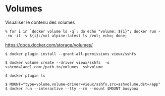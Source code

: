 # Volumes


Visualiser le contenu des volumes

```
% for i in `docker volume ls -q`; do echo "volume: ${i}"; docker run --rm -it -v ${i}:/vol alpine:latest ls /vol; echo; done;
```


https://docs.docker.com/storage/volumes/

```
$ docker plugin install --grant-all-permissions vieux/sshfs
```


```
$ docker volume create --driver vieux/sshfs  -o sshcmd=1and1.com:/path-to/volumes  sshvolume
```


```
$ docker plugin ls
```


```
$ MOUNT="type=volume,volume-driver=vieux/sshfs,src=sshvolume,dst=/app"
$ docker run --interactive --tty --rm --mount $MOUNT busybox
```
